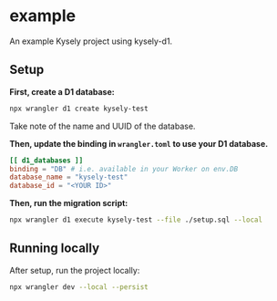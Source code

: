 # example

An example Kysely project using kysely-d1.

## Setup

**First, create a D1 database:**

```bash
npx wrangler d1 create kysely-test
```

Take note of the name and UUID of the database.

**Then, update the binding in `wrangler.toml` to use your D1 database.**

```toml
[[ d1_databases ]]
binding = "DB" # i.e. available in your Worker on env.DB
database_name = "kysely-test"
database_id = "<YOUR ID>"
```

**Then, run the migration script:**

```bash
npx wrangler d1 execute kysely-test --file ./setup.sql --local
```

## Running locally

After setup, run the project locally:

```bash
npx wrangler dev --local --persist
```
